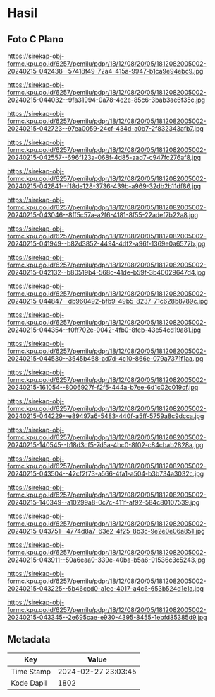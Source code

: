 # Hasil

## Foto C Plano

https://sirekap-obj-formc.kpu.go.id/6257/pemilu/pdpr/18/12/08/20/05/1812082005002-20240215-042438--57418f49-72a4-415a-9947-b1ca9e94ebc9.jpg

https://sirekap-obj-formc.kpu.go.id/6257/pemilu/pdpr/18/12/08/20/05/1812082005002-20240215-044032--9fa31994-0a78-4e2e-85c6-3bab3ae6f35c.jpg

https://sirekap-obj-formc.kpu.go.id/6257/pemilu/pdpr/18/12/08/20/05/1812082005002-20240215-042723--97ea0059-24cf-434d-a0b7-2f832343afb7.jpg

https://sirekap-obj-formc.kpu.go.id/6257/pemilu/pdpr/18/12/08/20/05/1812082005002-20240215-042557--696f123a-068f-4d85-aad7-c947fc276af8.jpg

https://sirekap-obj-formc.kpu.go.id/6257/pemilu/pdpr/18/12/08/20/05/1812082005002-20240215-042841--f18de128-3736-439b-a969-32db2b11df86.jpg

https://sirekap-obj-formc.kpu.go.id/6257/pemilu/pdpr/18/12/08/20/05/1812082005002-20240215-043046--8ff5c57a-a2f6-4181-8f55-22adef7b22a8.jpg

https://sirekap-obj-formc.kpu.go.id/6257/pemilu/pdpr/18/12/08/20/05/1812082005002-20240215-041949--b82d3852-4494-4df2-a96f-1369e0a6577b.jpg

https://sirekap-obj-formc.kpu.go.id/6257/pemilu/pdpr/18/12/08/20/05/1812082005002-20240215-042132--b80519b4-568c-41de-b59f-3b40029647d4.jpg

https://sirekap-obj-formc.kpu.go.id/6257/pemilu/pdpr/18/12/08/20/05/1812082005002-20240215-044847--db960492-bfb9-49b5-8237-71c628b8789c.jpg

https://sirekap-obj-formc.kpu.go.id/6257/pemilu/pdpr/18/12/08/20/05/1812082005002-20240215-044354--f0ff702e-0042-4fb0-8feb-43e54cd19a81.jpg

https://sirekap-obj-formc.kpu.go.id/6257/pemilu/pdpr/18/12/08/20/05/1812082005002-20240215-044530--3545b468-ad7d-4c10-866e-079a7371f1aa.jpg

https://sirekap-obj-formc.kpu.go.id/6257/pemilu/pdpr/18/12/08/20/05/1812082005002-20240215-161054--8006927f-f2f5-444a-b7ee-6d1c02c019cf.jpg

https://sirekap-obj-formc.kpu.go.id/6257/pemilu/pdpr/18/12/08/20/05/1812082005002-20240215-044229--e89497a6-5483-440f-a5ff-5759a8c9dcca.jpg

https://sirekap-obj-formc.kpu.go.id/6257/pemilu/pdpr/18/12/08/20/05/1812082005002-20240215-140545--b18d3cf5-7d5a-4bc0-8f02-c84cbab2828a.jpg

https://sirekap-obj-formc.kpu.go.id/6257/pemilu/pdpr/18/12/08/20/05/1812082005002-20240215-043504--42cf2f73-a566-4fa1-a504-b3b734a3032c.jpg

https://sirekap-obj-formc.kpu.go.id/6257/pemilu/pdpr/18/12/08/20/05/1812082005002-20240215-140349--a10299a8-0c7c-411f-af92-584c80107539.jpg

https://sirekap-obj-formc.kpu.go.id/6257/pemilu/pdpr/18/12/08/20/05/1812082005002-20240215-043751--4774d8a7-63e2-4f25-8b3c-9e2e0e06a851.jpg

https://sirekap-obj-formc.kpu.go.id/6257/pemilu/pdpr/18/12/08/20/05/1812082005002-20240215-043911--50a6eaa0-339e-40ba-b5a6-91536c3c5243.jpg

https://sirekap-obj-formc.kpu.go.id/6257/pemilu/pdpr/18/12/08/20/05/1812082005002-20240215-043225--5b46ccd0-a1ec-4017-a4c6-653b524d1e1a.jpg

https://sirekap-obj-formc.kpu.go.id/6257/pemilu/pdpr/18/12/08/20/05/1812082005002-20240215-043345--2e695cae-e930-4395-8455-1ebfd85385d9.jpg


## Metadata

| Key        | Value               |
| ---------- | ------------------- |
| Time Stamp | 2024-02-27 23:03:45 |
| Kode Dapil | 1802                |



